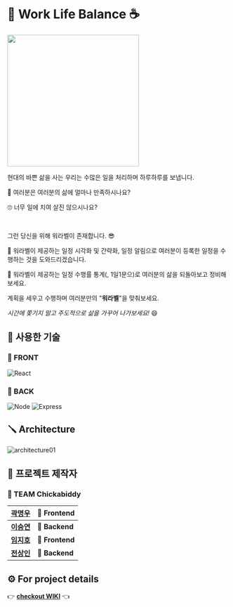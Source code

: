 # :briefcase: Work Life Balance :coffee:

<img src="https://user-images.githubusercontent.com/86960007/150037957-9830ed6d-45fc-40ff-b63d-9540590916b6.png" width="300" height="300">

현대의 바쁜 삶을 사는 우리는 수많은 일을 처리하며 하루하루를 보냅니다.

:thinking: 여러분은 여러분의 삶에 얼마나 만족하시나요?

:roll_eyes: 너무 일에 치여 살진 않으시나요?

<br />

그런 당신을 위해 워라벨이 존재합니다. :sunglasses:

:muscle: 워라벨이 제공하는 일정 시각화 및 간략화, 일정 알림으로 여러분이 등록한 일정을 수행하는 것을 도와드리겠습니다.

:muscle: 워라벨이 제공하는 일정 수행률 통계(, 1일1문으)로 여러분의 삶을 되돌아보고 정비해보세요.

계획을 세우고 수행하며 여러분만의 "**워라벨**"을 맞춰보세요.

<i>시간에 쫓기지 말고 주도적으로 삶을 가꾸어 나가보세요!</i> :smile:

## :toolbox: 사용한 기술
### :triangular_flag_on_post: FRONT
<img alt="React" src="https://img.shields.io/static/v1?logo=React&logoColor=61DAFB&label=Front&message=React&color=61DAFB&style=for-the-badge" />

### :black_flag: BACK
<img alt="Node" src="https://img.shields.io/static/v1?logo=Node.js&logoColor=339933&label=Back&message=Node&color=339933&style=for-the-badge" />
<img alt="Express" src="https://img.shields.io/static/v1?logo=Express&logoColor=DAE9DA&label=Back&message=Express&color=DAE9DA&style=for-the-badge" />


## :screwdriver: Architecture
![architecture01](https://user-images.githubusercontent.com/86960007/150040492-f8ef2b6f-4d8e-4f37-bb02-380d4193e179.png)


## :wrench: 프로젝트 제작자
### :baby_chick: TEAM Chickabiddy

| [곽명우](https://github.com/citysquirrel) | :triangular_flag_on_post: Frontend |
| ---- | --------- |
| [**이승연**](https://github.com/torangL) | :black_flag: **Backend**  |
| [**임지호**](https://github.com/JHL71) | :triangular_flag_on_post: **Frontend** |
| [**전상인**](https://github.com/jeonsangin) | :black_flag: **Backend**  |

## :gear: For project details
:point_right: [**checkout WIKI**](https://github.com/codestates/WorkLifeBalance/wiki) :point_left:
